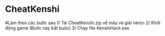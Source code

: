 # CheatKenshi
#Làm theo các bước sau
1/ Tải CheatKenshi.zip về máy và giải nén\n
2/ Khởi động game (Bước này bắt buộc)
3/ Chạy file KenshiHack.exe

